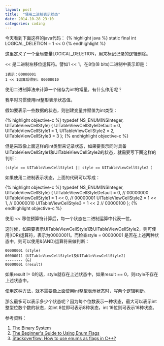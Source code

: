 ```yaml
---
layout: post
title:  "使用二进制表示状态"
date: 2014-10-28 23:10
categories: coding
---
```

今天看到下面这样的java代码：
{% highlight java %}
static final int LOGICAL_DELETION = 1 << 0
{% endhighlight %}

这里定义了一个全局变量LOGICAL_DELETION，用来标记记录的逻辑删除。

<< 是二进制左移位运算符。譬如1 << 1，在8位(8 bits)二进制中表示即是：

```
1表示：00000001
1 << 1运算后得到: 00000010
```

使用二进制算法来计算一个储存为int的常量，有什么作用呢？

我平时习惯使用int整形表示状态值。

假如要表示一些数据的状态，则创建变量并赋值为int类型：

{% highlight objective-c %}
typedef NS_ENUM(NSInteger, UITableViewCellStyle) {
    UITableViewCellStyleDefault = 0,
    UITableViewCellStyle1 = 1,
    UITableViewCellStyle2 = 2,
    UITableViewCellStyle3 = 3
};
{% endhighlight objective-c %}

但是采取像上面这样的int类型来记录状态，如果要表示同时具备UITableViewCellStyle1和UITableViewCellStyle2的状态，就需要写下面这样的判断：

```
(style == UITableViewCellStyle1 || style == UITableViewCellStyle2 )
```

如果使用二进制表示状态，上面的代码可以写成：

{% highlight objective-c %}
typedef NS_ENUM(NSInteger, UITableViewCellStyle) {
    UITableViewCellStyleDefault = 0, // 00000000
    UITableViewCellStyle1 = 1 << 0,  // 00000001
    UITableViewCellStyle2 = 1 << 1,  // 00000010
    UITableViewCellStyle3 = 1 << 2   // 00000100
};
{% endhighlight objective-c %}

使用 << 移位预算符计算后，每一个状态在二进制运算中代表一位。

这时候，如果要表示UITableViewCellStyle1及UITableViewCellStyle2，则可使用|(OR)运算符，表示为00000011。而检查style = 00000001 是否在上述两种状态中，则可以使用&(AND)运算符来做判断：

```
00000001 (style)
00000011 (UITableViewCellStyle1及UITableViewCellStyle2)
-------- (&)
00000001 (result)
```

如果result != 0的话，style就存在上述状态中，如果result == 0，则style不存在上述状态中。

使用这种方法，就不需要像上面使用int整型表示状态时，写两个逻辑判断。

那么最多可以表示多少个状态呢？因为每个位数表示一种状态，最大可以表示int整型位数个数的状态，如int 8位即可表示8种状态，int 16位则可表示16种状态。

参考资料：

1. [The Binary System](http://www.math.grin.edu/~rebelsky/Courses/152/97F/Readings/student-binary#1011-a)
2. [The Beginner's Guide to Using Enum Flags](http://www.codeproject.com/Articles/13740/The-Beginner-s-Guide-to-Using-Enum-Flags)
3. [Stackoverflow: How to use enums as flags in C++?](http://stackoverflow.com/questions/1448396/how-to-use-enums-as-flags-in-c)
